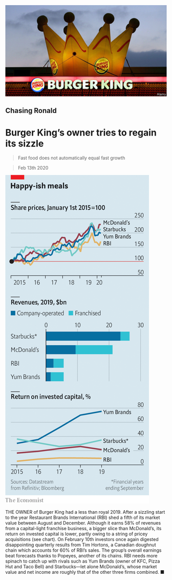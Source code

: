 ![](./images/20200215_WBP502.jpg)

## Chasing Ronald

# Burger King’s owner tries to regain its sizzle

> Fast food does not automatically equal fast growth

> Feb 13th 2020



![](./images/20200215_WBC171.png)

THE OWNER of Burger King had a less than royal 2019. After a sizzling start to the year Restaurant Brands International (RBI) shed a fifth of its market value between August and December. Although it earns 58% of revenues from a capital-light franchise business, a bigger slice than McDonald’s, its return on invested capital is lower, partly owing to a string of pricey acquisitions (see chart). On February 10th investors once again digested disappointing quarterly results from Tim Hortons, a Canadian doughnut chain which accounts for 60% of RBI’s sales. The group’s overall earnings beat forecasts thanks to Popeyes, another of its chains. RBI needs more spinach to catch up with rivals such as Yum Brands (owner of KFC, Pizza Hut and Taco Bell) and Starbucks—let alone McDonald’s, whose market value and net income are roughly that of the other three firms combined. ■